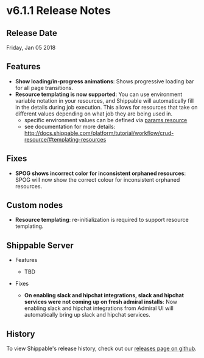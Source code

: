 # v6.1.1 Release Notes

## Release Date
Friday, Jan 05 2018

## Features
  - **Show loading/in-progress animations**: Shows progressive loading bar for all page transitions.
  - **Resource templating is now supported**: You can use environment variable notation in your resources, and Shippable will automatically fill in the details during job execution. This allows for resources that take on different values depending on what job they are being used in.
      - specific environment values can be defined via [params resource](http://docs.shippable.com/platform/workflow/resource/params/)
      - see documentation for more details: http://docs.shippable.com/platform/tutorial/workflow/crud-resource/#templating-resources

## Fixes
  - **SPOG shows incorrect color for inconsistent orphaned resources**: SPOG will now show the correct colour for inconsistent orphaned resources.

## Custom nodes
  - **Resource templating**: re-initialization is required to support resource templating.

## Shippable Server

  - Features
      - TBD
      
  - Fixes
    - **On enabling slack and hipchat integrations, slack and hipchat services were not coming up on fresh admiral installs**: Now enabling slack and hipchat integrations from Admiral UI will automatically bring up slack and hipchat services.

## History

To view Shippable's release history, check out our [releases page on github](https://github.com/Shippable/admiral/releases).
